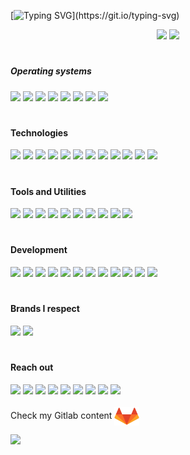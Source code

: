 [![Typing SVG](https://readme-typing-svg.herokuapp.com?size=22&duration=2500&color=31F700&lines=Hi+there!)](https://git.io/typing-svg)
<div align="center">
<img height="180em" src="https://github-readme-stats.vercel.app/api?username=joaov777&show_icons=true&theme=gotham&include_all_commits=true&count_private=true"/>
<img height="180em" src="https://github-readme-stats.vercel.app/api/top-langs/?username=joaov777&layout=compact&langs_count=7&theme=gotham"/>
</div>

#
##### Operating systems
<div style="display: centered">
  <img height="30em" src="https://raw.githubusercontent.com/joaov777/svg_icons/master/archlinux_white.svg"/>
  <img height="30em" src="https://raw.githubusercontent.com/joaov777/svg_icons/master/debian_white.svg"/>
  <img height="30em" src="https://raw.githubusercontent.com/joaov777/svg_icons/master/linuxmint_white.svg"/>
  <img height="30em" src="https://raw.githubusercontent.com/joaov777/svg_icons/master/manjaro_white.svg"/>
  <img height="30em" src="https://raw.githubusercontent.com/joaov777/svg_icons/master/opensuse_white.svg"/>
  <img height="30em" src="https://raw.githubusercontent.com/joaov777/svg_icons/master/redhat_white.svg"/>
  <img height="30em" src="https://raw.githubusercontent.com/joaov777/svg_icons/master/ubuntu_white.svg"/>
  <img height="30em" src="https://raw.githubusercontent.com/joaov777/svg_icons/master/windows_white.svg"/>
</div>

#
#### Technologies 
<div style="display: centered">
  <img height="30em" src="https://raw.githubusercontent.com/joaov777/svg_icons/master/docker_white.svg"/>
  <img height="30em" src="https://raw.githubusercontent.com/joaov777/svg_icons/master/freenas_white.svg"/>
  <img height="30em" src="https://raw.githubusercontent.com/joaov777/svg_icons/master/truenas_white.svg"/>
  <img height="30em" src="https://raw.githubusercontent.com/joaov777/svg_icons/master/html5_white.svg"/>
  <img height="30em" src="https://raw.githubusercontent.com/joaov777/svg_icons/master/twitter_white.svg"/>
  <img height="30em" src="https://raw.githubusercontent.com/joaov777/svg_icons/master/twitter_white.svg"/>
  <img height="30em" src="https://raw.githubusercontent.com/joaov777/svg_icons/master/twitter_white.svg"/>
  <img height="30em" src="https://raw.githubusercontent.com/joaov777/svg_icons/master/twitter_white.svg"/>
  <img height="30em" src="https://raw.githubusercontent.com/joaov777/svg_icons/master/nginx_white.svg"/>
  <img height="30em" src="https://raw.githubusercontent.com/joaov777/svg_icons/master/pfsense_white.svg"/>
  <img height="30em" src="https://raw.githubusercontent.com/joaov777/svg_icons/master/vagrant_white.svg"/>
  <img height="30em" src="https://raw.githubusercontent.com/joaov777/svg_icons/master/xfce_white.svg"/>
</div>


#
#### Tools and Utilities
<div style="display: centered">
  <img height="30em" src="https://raw.githubusercontent.com/joaov777/svg_icons/master/notepadplusplus_white.svg"/>
  <img height="30em" src="https://raw.githubusercontent.com/joaov777/svg_icons/master/keepassxc_white.svg"/>
  <img height="30em" src="https://raw.githubusercontent.com/joaov777/svg_icons/master/nordvpn_white.svg"/>
  <img height="30em" src="https://raw.githubusercontent.com/joaov777/svg_icons/master/obs_studio_white.svg"/>
  <img height="30em" src="https://raw.githubusercontent.com/joaov777/svg_icons/master/openvpn_white.svg"/>
  <img height="30em" src="https://raw.githubusercontent.com/joaov777/svg_icons/master/pastebin_white.svg"/>
  <img height="30em" src="https://raw.githubusercontent.com/joaov777/svg_icons/master/tmux_white.svg"/>
  <img height="30em" src="https://raw.githubusercontent.com/joaov777/svg_icons/master/vim_white.svg"/>
  <img height="30em" src="https://raw.githubusercontent.com/joaov777/svg_icons/master/virtualbox_white.svg"/>
  <img height="30em" src="https://raw.githubusercontent.com/joaov777/svg_icons/master/wireshark_white.svg"/>
</div>



#
#### Development
<div style="display: centered">
  <img height="30em" src="https://raw.githubusercontent.com/joaov777/svg_icons/master/git_white.svg"/>
  <img height="30em" src="https://raw.githubusercontent.com/joaov777/svg_icons/master/github_white.svg"/>
  <img height="30em" src="https://raw.githubusercontent.com/joaov777/svg_icons/master/gitlab_white.svg"/>
  <img height="30em" src="https://raw.githubusercontent.com/joaov777/svg_icons/master/gnubash_white.svg"/>
  <img height="30em" src="https://raw.githubusercontent.com/joaov777/svg_icons/master/javascript_white.svg"/>
  <img height="30em" src="https://raw.githubusercontent.com/joaov777/svg_icons/master/markdown_white.svg"/>
  <img height="30em" src="https://raw.githubusercontent.com/joaov777/svg_icons/master/markdown_white.svg"/>
  <img height="30em" src="https://raw.githubusercontent.com/joaov777/svg_icons/master/mysql_white.svg"/>
  <img height="30em" src="https://raw.githubusercontent.com/joaov777/svg_icons/master/postgresql_white.svg"/>
  <img height="30em" src="https://raw.githubusercontent.com/joaov777/svg_icons/master/powershell_white.svg"/>
  <img height="30em" src="https://raw.githubusercontent.com/joaov777/svg_icons/master/python_white.svg"/>
  <img height="30em" src="https://raw.githubusercontent.com/joaov777/svg_icons/master/visualstudiocode_white.svg"/>
</div>
 

</div>

#
#### Brands I respect
<div style="display: centered">
  <img height="30em" src="https://raw.githubusercontent.com/joaov777/svg_icons/master/thinkpad_white.svg"/>
  <img height="30em" src="https://raw.githubusercontent.com/joaov777/svg_icons/master/w3c_white.svg"/>
</div>

#
#### Reach out
<div style="display: centered">
  <img height="30em" src="https://raw.githubusercontent.com/joaov777/svg_icons/master/telegram_white.svg"/>
  <img height="30em" src="https://raw.githubusercontent.com/joaov777/svg_icons/master/discord_white.svg"/>
  <img height="30em" src="https://raw.githubusercontent.com/joaov777/svg_icons/master/messenger_white.svg"/>
  <img height="30em" src="https://raw.githubusercontent.com/joaov777/svg_icons/master/instagram_white.svg"/>
  <img height="30em" src="https://raw.githubusercontent.com/joaov777/svg_icons/master/linkedin_white.svg"/>
  <img height="30em" src="https://raw.githubusercontent.com/joaov777/svg_icons/master/reddit_white.svg"/>
  <img height="30em" src="https://raw.githubusercontent.com/joaov777/svg_icons/master/signal_white.svg"/>
  <img height="30em" src="https://raw.githubusercontent.com/joaov777/svg_icons/master/twitter_white.svg"/>
  <img height="30em" 
src="https://raw.githubusercontent.com/joaov777/svg_icons/master/stackoverflow_white.svg"/>
</div>

<div style="display: inline_block"><br>
Check my Gitlab content
<a href="https://gitlab.com/joaov777"><img align="center" alt="joao-gitlab" height="30" width="40" src="https://raw.githubusercontent.com/devicons/devicon/master/icons/gitlab/gitlab-original.svg"></a>
  
</div>

![](https://visitor-badge.glitch.me/badge?page_id=joaov777.joaov777)



